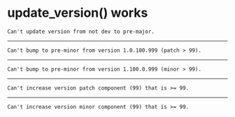 # update_version() works

    Can't update version from not dev to pre-major.

---

    Can't bump to pre-minor from version 1.0.100.999 (patch > 99).

---

    Can't bump to pre-minor from version 1.100.0.999 (minor > 99).

---

    Can't increase version patch component (99) that is >= 99.

---

    Can't increase version minor component (99) that is >= 99.

